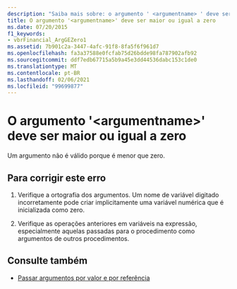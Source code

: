 ```yaml
---
description: "Saiba mais sobre: o argumento ' <argumentname> ' deve ser maior ou igual a zero"
title: O argumento '<argumentname>' deve ser maior ou igual a zero
ms.date: 07/20/2015
f1_keywords:
- vbrFinancial_ArgGEZero1
ms.assetid: 7b901c2a-3447-4afc-91f8-8fa5f6f961d7
ms.openlocfilehash: fa3a37588e0fcfab75d26bdde98fa787902afb92
ms.sourcegitcommit: ddf7edb67715a5b9a45e3dd44536dabc153c1de0
ms.translationtype: MT
ms.contentlocale: pt-BR
ms.lasthandoff: 02/06/2021
ms.locfileid: "99699877"
---
```

# <a name="argument-argumentname-must-be-greater-than-or-equal-to-zero"></a>O argumento '\<argumentname>' deve ser maior ou igual a zero

Um argumento não é válido porque é menor que zero.  
  
## <a name="to-correct-this-error"></a>Para corrigir este erro  
  
1. Verifique a ortografia dos argumentos. Um nome de variável digitado incorretamente pode criar implicitamente uma variável numérica que é inicializada como zero.  
  
2. Verifique as operações anteriores em variáveis na expressão, especialmente aquelas passadas para o procedimento como argumentos de outros procedimentos.  
  
## <a name="see-also"></a>Consulte também

- [Passar argumentos por valor e por referência](../programming-guide/language-features/procedures/passing-arguments-by-value-and-by-reference.md)
